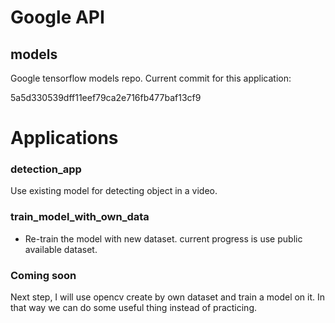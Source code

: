 # Google API

## models

Google tensorflow models repo. Current commit for this application:

5a5d330539dff11eef79ca2e716fb477baf13cf9


# Applications

### detection_app

Use existing model for detecting object in a video.


### train_model_with_own_data

* Re-train the model with new dataset. current progress is use public available dataset.

### Coming soon

Next step, I will use opencv create by own dataset and train a model on it. In that way we can do some useful thing instead of practicing.
